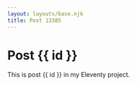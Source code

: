 ```yaml
---
layout: layouts/base.njk
title: Post 13385
---
```


# Post {{ id }}

This is post {{ id }} in my Eleventy project.
